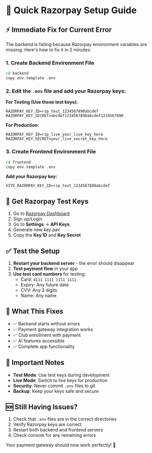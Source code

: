# 🚀 Quick Razorpay Setup Guide

## ⚡ Immediate Fix for Current Error

The backend is failing because Razorpay environment variables are missing. Here's how to fix it in 2 minutes:

### 1. Create Backend Environment File
```bash
cd backend
copy env.template .env
```

### 2. Edit the `.env` file and add your Razorpay keys:

**For Testing (Use these test keys):**
```env
RAZORPAY_KEY_ID=rzp_test_1234567890abcdef
RAZORPAY_KEY_SECRET=abcdef1234567890abcdef1234567890
```

**For Production:**
```env
RAZORPAY_KEY_ID=rzp_live_your_live_key_here
RAZORPAY_KEY_SECRET=your_live_secret_key_here
```

### 3. Create Frontend Environment File
```bash
cd frontend
copy env.template .env
```

**Add your Razorpay key:**
```env
VITE_RAZORPAY_KEY_ID=rzp_test_1234567890abcdef
```

## 🔑 Get Razorpay Test Keys

1. Go to [Razorpay Dashboard](https://dashboard.razorpay.com/)
2. Sign up/Login
3. Go to **Settings** → **API Keys**
4. Generate new key pair
5. Copy the **Key ID** and **Key Secret**

## ✅ Test the Setup

1. **Restart your backend server** - the error should disappear
2. **Test payment flow** in your app
3. **Use test card numbers** for testing:
   - Card: `4111 1111 1111 1111`
   - Expiry: Any future date
   - CVV: Any 3 digits
   - Name: Any name

## 🎯 What This Fixes

- ✅ Backend starts without errors
- ✅ Payment gateway integration works
- ✅ Club enrollment with payment
- ✅ AI features accessible
- ✅ Complete app functionality

## 🚨 Important Notes

- **Test Mode**: Use test keys during development
- **Live Mode**: Switch to live keys for production
- **Security**: Never commit `.env` files to git
- **Backup**: Keep your keys safe and secure

## 🆘 Still Having Issues?

1. Check that `.env` files are in the correct directories
2. Verify Razorpay keys are correct
3. Restart both backend and frontend servers
4. Check console for any remaining errors

Your payment gateway should now work perfectly! 🎉
